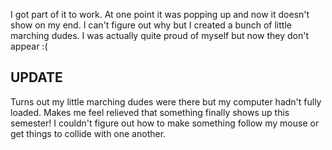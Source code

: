 I got part of it to work. At one point it was popping up and now it doesn't show on my end. I can't figure out why but I created a bunch of little marching dudes.
I was actually quite proud of myself but now they don't appear :(
<h2>UPDATE</h2>
Turns out my little marching dudes were there but my computer hadn't fully loaded. Makes me feel relieved that something finally shows up this semester! I couldn't figure out how to make something follow my mouse or get things to collide with one another.

